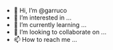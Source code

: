 - 👋 Hi, I’m @garruco
- 👀 I’m interested in ...
- 🌱 I’m currently learning ...
- 💞️ I’m looking to collaborate on ...
- 📫 How to reach me ...

<!---
nijatori/nijatori is a ✨ special ✨ repository because its `README.md` (this file) appears on your GitHub profile.
You can click the Preview link to take a look at your changes.
--->
